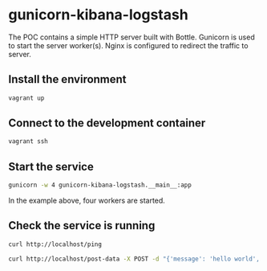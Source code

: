 # gunicorn-kibana-logstash

The POC contains a simple HTTP server built with Bottle.
Gunicorn is used to start the server worker(s).
Nginx is configured to redirect the traffic to server.

## Install the environment

```bash
vagrant up
```

## Connect to the development container

```bash
vagrant ssh
```

## Start the service

```bash
gunicorn -w 4 gunicorn-kibana-logstash.__main__:app
```

In the example above, four workers are started.

## Check the service is running

```bash
curl http://localhost/ping
```

```bash
curl http://localhost/post-data -X POST -d "{'message': 'hello world', 'status': 'sent'}" -H 'Content-Type: application/json'
```
